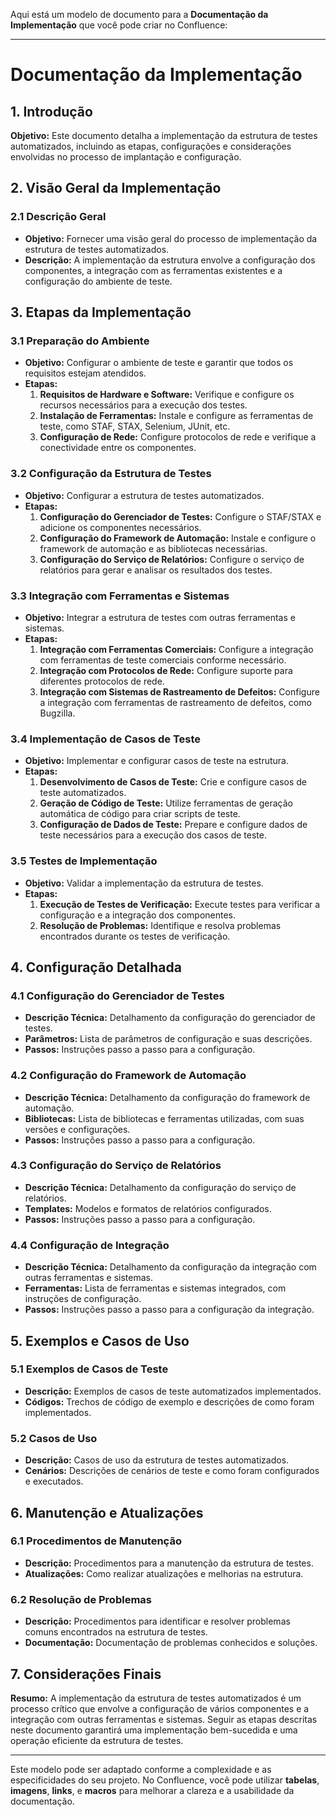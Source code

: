 Aqui está um modelo de documento para a **Documentação da Implementação** que você pode criar no Confluence:

---

# Documentação da Implementação

## 1. Introdução

**Objetivo:** Este documento detalha a implementação da estrutura de testes automatizados, incluindo as etapas, configurações e considerações envolvidas no processo de implantação e configuração.

## 2. Visão Geral da Implementação

### 2.1 Descrição Geral

- **Objetivo:** Fornecer uma visão geral do processo de implementação da estrutura de testes automatizados.
- **Descrição:** A implementação da estrutura envolve a configuração dos componentes, a integração com as ferramentas existentes e a configuração do ambiente de teste.

## 3. Etapas da Implementação

### 3.1 Preparação do Ambiente

- **Objetivo:** Configurar o ambiente de teste e garantir que todos os requisitos estejam atendidos.
- **Etapas:**
  1. **Requisitos de Hardware e Software:** Verifique e configure os recursos necessários para a execução dos testes.
  2. **Instalação de Ferramentas:** Instale e configure as ferramentas de teste, como STAF, STAX, Selenium, JUnit, etc.
  3. **Configuração de Rede:** Configure protocolos de rede e verifique a conectividade entre os componentes.

### 3.2 Configuração da Estrutura de Testes

- **Objetivo:** Configurar a estrutura de testes automatizados.
- **Etapas:**
  1. **Configuração do Gerenciador de Testes:** Configure o STAF/STAX e adicione os componentes necessários.
  2. **Configuração do Framework de Automação:** Instale e configure o framework de automação e as bibliotecas necessárias.
  3. **Configuração do Serviço de Relatórios:** Configure o serviço de relatórios para gerar e analisar os resultados dos testes.

### 3.3 Integração com Ferramentas e Sistemas

- **Objetivo:** Integrar a estrutura de testes com outras ferramentas e sistemas.
- **Etapas:**
  1. **Integração com Ferramentas Comerciais:** Configure a integração com ferramentas de teste comerciais conforme necessário.
  2. **Integração com Protocolos de Rede:** Configure suporte para diferentes protocolos de rede.
  3. **Integração com Sistemas de Rastreamento de Defeitos:** Configure a integração com ferramentas de rastreamento de defeitos, como Bugzilla.

### 3.4 Implementação de Casos de Teste

- **Objetivo:** Implementar e configurar casos de teste na estrutura.
- **Etapas:**
  1. **Desenvolvimento de Casos de Teste:** Crie e configure casos de teste automatizados.
  2. **Geração de Código de Teste:** Utilize ferramentas de geração automática de código para criar scripts de teste.
  3. **Configuração de Dados de Teste:** Prepare e configure dados de teste necessários para a execução dos casos de teste.

### 3.5 Testes de Implementação

- **Objetivo:** Validar a implementação da estrutura de testes.
- **Etapas:**
  1. **Execução de Testes de Verificação:** Execute testes para verificar a configuração e a integração dos componentes.
  2. **Resolução de Problemas:** Identifique e resolva problemas encontrados durante os testes de verificação.

## 4. Configuração Detalhada

### 4.1 Configuração do Gerenciador de Testes

- **Descrição Técnica:** Detalhamento da configuração do gerenciador de testes.
- **Parâmetros:** Lista de parâmetros de configuração e suas descrições.
- **Passos:** Instruções passo a passo para a configuração.

### 4.2 Configuração do Framework de Automação

- **Descrição Técnica:** Detalhamento da configuração do framework de automação.
- **Bibliotecas:** Lista de bibliotecas e ferramentas utilizadas, com suas versões e configurações.
- **Passos:** Instruções passo a passo para a configuração.

### 4.3 Configuração do Serviço de Relatórios

- **Descrição Técnica:** Detalhamento da configuração do serviço de relatórios.
- **Templates:** Modelos e formatos de relatórios configurados.
- **Passos:** Instruções passo a passo para a configuração.

### 4.4 Configuração de Integração

- **Descrição Técnica:** Detalhamento da configuração da integração com outras ferramentas e sistemas.
- **Ferramentas:** Lista de ferramentas e sistemas integrados, com instruções de configuração.
- **Passos:** Instruções passo a passo para a configuração da integração.

## 5. Exemplos e Casos de Uso

### 5.1 Exemplos de Casos de Teste

- **Descrição:** Exemplos de casos de teste automatizados implementados.
- **Códigos:** Trechos de código de exemplo e descrições de como foram implementados.

### 5.2 Casos de Uso

- **Descrição:** Casos de uso da estrutura de testes automatizados.
- **Cenários:** Descrições de cenários de teste e como foram configurados e executados.

## 6. Manutenção e Atualizações

### 6.1 Procedimentos de Manutenção

- **Descrição:** Procedimentos para a manutenção da estrutura de testes.
- **Atualizações:** Como realizar atualizações e melhorias na estrutura.

### 6.2 Resolução de Problemas

- **Descrição:** Procedimentos para identificar e resolver problemas comuns encontrados na estrutura de testes.
- **Documentação:** Documentação de problemas conhecidos e soluções.

## 7. Considerações Finais

**Resumo:** A implementação da estrutura de testes automatizados é um processo crítico que envolve a configuração de vários componentes e a integração com outras ferramentas e sistemas. Seguir as etapas descritas neste documento garantirá uma implementação bem-sucedida e uma operação eficiente da estrutura de testes.

---

Este modelo pode ser adaptado conforme a complexidade e as especificidades do seu projeto. No Confluence, você pode utilizar **tabelas**, **imagens**, **links**, e **macros** para melhorar a clareza e a usabilidade da documentação.
